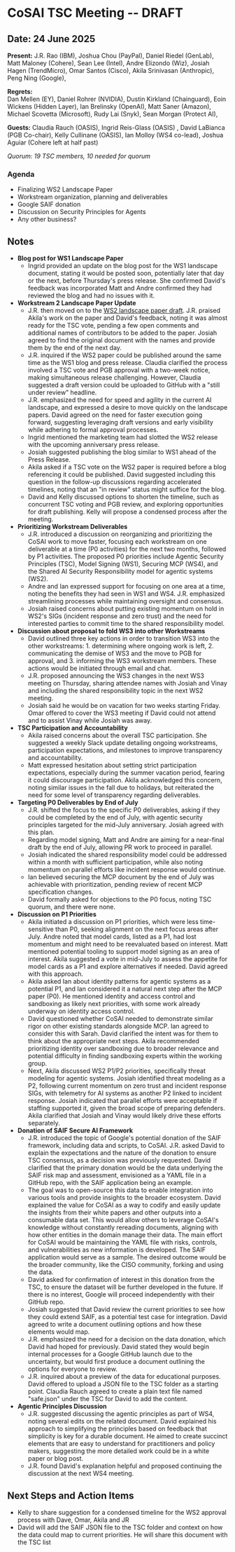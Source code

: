 # CoSAI TSC Meeting -- DRAFT

## Date: 24 June 2025

**Present:** J.R. Rao (IBM), Joshua Chou (PayPal), Daniel Riedel (GenLab), Matt Maloney (Cohere), Sean Lee (Intel), Andre Elizondo (Wiz),  Josiah Hagen (TrendMicro), Omar Santos (Cisco), Akila Srinivasan (Anthropic), Peng Ning (Google),

**Regrets:**  
Dan Mellen (EY), Daniel Rohrer (NVIDIA), Dustin Kirkland (Chainguard), Eoin Wickens (Hidden Layer), Ian Brelinsky (OpenAI), Matt Saner (Amazon), Michael Scovetta (Microsoft), Rudy Lai (Snyk),  Sean Morgan (Protect AI),

**Guests:** Claudia Rauch (OASIS), Ingrid Reis-Glass (OASIS) , David LaBianca (PGB Co-chair), Kelly Cullinane (OASIS), Ian Molloy (WS4 co-lead), Joshua Aguiar (Cohere left at half past)

*Quorum: 19 TSC members, 10 needed for quorum*

### Agenda

* Finalizing WS2 Landscape Paper  
* Workstream organization, planning and deliverables  
* Google SAIF donation  
* Discussion on Security Principles for Agents  
* Any other business?

## Notes 

* **Blog post for WS1 Landscape Paper**  
  * Ingrid provided an update on the blog post for the WS1 landscape document, stating it would be posted soon, potentially later that day or the next, before Thursday's press release. She confirmed David's feedback was incorporated Matt and Andre confirmed they had reviewed the blog and had no issues with it.  
* **Workstream 2 Landscape Paper Update**  
  * J.R. then moved on to the [WS2 landscape paper draft](https://docs.google.com/document/d/12AEl75B3h1KhdIjOid7kLsukmc3PJCaIp6bunUHTfDg/edit?usp=sharing). J.R. praised Akila's work on the paper and David's feedback, noting it was almost ready for the TSC vote, pending a few open comments  and additional names of contributors to be added to the paper. Josiah agreed to find the original document with the names and provide them by the end of the next day.  
  * J.R. inquired if the WS2 paper could be published around the same time as the WS1 blog and press release. Claudia clarified the process involved a TSC vote and PGB approval with a two-week notice, making simultaneous release challenging. However, Claudia suggested a draft version could be uploaded to GitHub with a "still under review" headline.  
  * J.R. emphasized the need for speed and agility in the current AI landscape, and expressed a desire to move quickly on the landscape papers. David agreed on the need for faster execution going forward, suggesting leveraging draft versions and early visibility while adhering to formal approval processes.  
  * Ingrid mentioned the marketing team had slotted the WS2 release with the upcoming anniversary press release.  
  * Josiah suggested publishing the blog similar to WS1 ahead of the Press Release.  
  * Akila asked if a TSC vote on the WS2 paper is required before a blog referencing it could be published. David suggested including this question in the follow-up discussions regarding accelerated timelines, noting that an "in review" status might suffice for the blog.  
  * David and Kelly discussed options to shorten the timeline, such as concurrent TSC voting and PGB review, and exploring opportunities for draft publishing. Kelly will propose a condensed process after the meeting.  
* **Prioritizing Workstream Deliverables**   
  * J.R. introduced a discussion on reorganizing and prioritizing the CoSAI work to move faster, focusing each workstream on one deliverable at a time (P0 activities) for the next two months, followed by P1 activities. The proposed P0 priorities include Agentic Security Principles (TSC), Model Signing (WS1), Securing MCP (WS4), and the Shared AI Security Responsibility model for agentic systems (WS2).   
  * Andre and Ian expressed support for focusing on one area at a time, noting the benefits they had seen in WS1 and WS4. J.R. emphasized streamlining processes while maintaining oversight and consensus.   
  * Josiah raised concerns about putting existing momentum on hold in WS2's SIGs (incident response and zero trust) and the need for interested parties to commit time to the shared responsibility model.   
* **Discussion about proposal to fold WS3 into other Workstreams**  
  * David outlined three key actions in order to transition WS3 into the other workstreams: 1\. determining where ongoing work is left, 2\. communicating the demise of WS3 and the move to PGB for approval, and 3\. informing the WS3 workstream members. These actions would be initiated through email and chat.   
  * J.R. proposed announcing the WS3 changes in the next WS3 meeting on Thursday, sharing attendee names with Josiah and Vinay and including the shared responsibility topic in the next WS2 meeting.  
  * Josiah said he would be on vacation for two weeks starting Friday. Omar offered to cover the WS3 meeting if David could not attend and to assist Vinay while Josiah was away.  
* **TSC Participation and Accountability**   
  * Akila raised concerns about the overall TSC participation. She suggested a weekly Slack update detailing ongoing workstreams, participation expectations, and milestones to improve transparency and accountability.   
  * Matt expressed hesitation about setting strict participation expectations, especially during the summer vacation period, fearing it could discourage participation. Akila acknowledged this concern, noting similar issues in the fall due to holidays, but reiterated the need for some level of transparency regarding deliverables.  
* **Targeting P0 Deliverables by End of July**   
  * J.R. shifted the focus to the specific P0 deliverables, asking if they could be completed by the end of July, with agentic security principles targeted for the mid-July anniversary. Josiah agreed with this plan.  
  * Regarding model signing, Matt and Andre are aiming for a near-final draft by the end of July, allowing PR work to proceed in parallel.   
  * Josiah indicated the shared responsibility model could be addressed within a month with sufficient participation, while also noting momentum on parallel efforts like incident response would continue.   
  * Ian believed securing the MCP document by the end of July was achievable with prioritization, pending review of recent MCP specification changes.  
  * David formally asked for objections to the P0 focus, noting TSC quorum, and there were none.  
* **Discussion on P1 Priorities**  
  * Akila initiated a discussion on P1 priorities, which were less time-sensitive than P0, seeking alignment on the next focus areas after July. Andre noted that model cards, listed as a P1, had lost momentum and might need to be reevaluated based on interest. Matt mentioned potential tooling to support model signing as an area of interest. Akila suggested a vote in mid-July to assess the appetite for model cards as a P1 and explore alternatives if needed. David agreed with this approach.  
  * Akila asked Ian about identity patterns for agentic systems as a potential P1, and Ian considered it a natural next step after the MCP paper (P0). He mentioned identity and access control and sandboxing as likely next priorities, with some work already underway on identity access control.   
  * David questioned whether CoSAI needed to demonstrate similar rigor on other existing standards alongside MCP. Ian agreed to consider this with Sarah. David clarified the intent was for them to think about the appropriate next steps. Akila recommended prioritizing identity over sandboxing due to broader relevance and potential difficulty in finding sandboxing experts within the working group.  
  * Next, Akila discussed WS2 P1/P2 priorities, specifically threat modeling for agentic systems. Josiah identified threat modeling as a P2, following current momentum on zero trust and incident response SIGs, with telemetry for AI systems as another P2 linked to incident response. Josiah indicated that parallel efforts were acceptable if staffing supported it, given the broad scope of preparing defenders. Akila clarified that Josiah and Vinay would likely drive these efforts separately.  
* **Donation of SAIF Secure AI Framework**  
  * J.R. introduced the topic of Google's potential donation of the SAIF framework, including data and scripts, to CoSAI. J.R. asked David to explain the expectations and the nature of the donation to ensure TSC consensus, as a decision was previously requested. David clarified that the primary donation would be the data underlying the SAIF risk map and assessment, envisioned as a YAML file in a GitHub repo, with the SAIF application being an example.   
  * The goal was to open-source this data to enable integration into various tools and provide insights to the broader ecosystem. David explained the value for CoSAI as a way to codify and easily update the insights from their white papers and other outputs into a consumable data set. This would allow others to leverage CoSAI's knowledge without constantly rereading documents, aligning with how other entities in the domain manage their data. The main effort for CoSAI would be maintaining the YAML file with risks, controls, and vulnerabilities as new information is developed. The SAIF application would serve as a sample. The desired outcome would be the broader community, like the CISO community, forking and using the data.  
  * David asked for confirmation of interest in this donation from the TSC, to ensure the dataset will be further developed in the future. If there is no interest, Google will proceed independently with their GitHub repo.  
  * Josiah suggested that David review the current priorities to see how they could extend SAIF, as a potential test case for integration. David agreed to write a document outlining options and how these elements would map.  
  * J.R. emphasized the need for a decision on the data donation, which David had hoped for previously. David stated they would begin internal processes for a Google GitHub launch due to the uncertainty, but would first produce a document outlining the options for everyone to review.  
  * J.R. inquired about a preview of the data for educational purposes. David offered to upload a JSON file to the TSC folder as a starting point. Claudia Rauch  agreed to create a plain text file named "safe.json" under the TSC for David to add the content.  
* **Agentic Principles Discussion**   
  * J.R. suggested discussing the agentic principles as part of WS4, noting several edits on the related document. David explained his approach to simplifying the principles based on feedback that simplicity is key for a durable document. He aimed to create succinct elements that are easy to understand for practitioners and policy makers, suggesting the more detailed work could be in a white paper or blog post.  
  * J.R. found David's explanation helpful and proposed continuing the discussion at the next WS4 meeting.

## Next Steps and Action Items

* Kelly to share suggestion for a condensed timeline for the WS2 approval process with Dave, Omar, Akila and JR  
* David will add the SAIF JSON file to the TSC folder and context on how the data could map to current priorities. He will share this document with the TSC list
